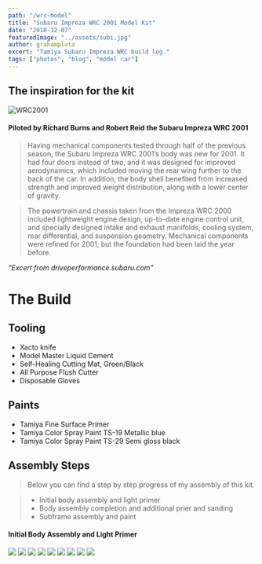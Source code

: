 ```yaml
---
path: "/wrc-model"
title: "Subaru Impreza WRC 2001 Model Kit"
date: "2018-12-07"
featuredImage: "../assets/subi.jpg"
author: grahamplata
excert: "Tamiya Subaru Impreza WRC build log."
tags: ["photos", "blog", "model car"]
---
```


## The inspiration for the kit

![WRC2001](../assets/wrc2001.jpg)

#### Piloted by Richard Burns and Robert Reid the Subaru Impreza WRC 2001

> Having mechanical components tested through half of the previous season, the Subaru Impreza WRC 2001’s body was new for 2001. It had four doors instead of two, and it was designed for improved aerodynamics, which included moving the rear wing further to the back of the car. In addition, the body shell benefited from increased strength and improved weight distribution, along with a lower center of gravity.

> The powertrain and chassis taken from the Impreza WRC 2000 included lightweight engine design, up-to-date engine control unit, and specially designed intake and exhaust manifolds, cooling system, rear differential, and suspension geometry. Mechanical components were refined for 2001, but the foundation had been laid the year before.

_"Excert from driveperformance.subaru.com"_

# The Build

## Tooling

- Xacto knife
- Model Master Liquid Cement
- Self-Healing Cutting Mat, Green/Black
- All Purpose Flush Cutter
- Disposable Gloves

## Paints

- Tamiya Fine Surface Primer
- Tamiya Color Spray Paint TS-19 Metallic blue
- Tamiya Color Spray Paint TS-29 Semi gloss black

## Assembly Steps

> Below you can find a step by step progress of my assembly of this kit.

> - Initial body assembly and light primer
> - Body assembly completion and additional prier and sanding
> - Subframe assembly and paint

#### Initial Body Assembly and Light Primer

![](../assets/IMG_6961.JPG)
![](../assets/IMG_3034.JPG)
![](../assets/IMG_4613.JPG)
![](../assets/IMG_7373.JPG)
![](../assets/IMG_4233.JPG)
![](../assets/IMG_6558.JPG)
![](../assets/IMG_8793.JPG)
![](../assets/IMG_8502.JPG)
![](../assets/IMG_5649.JPG)
